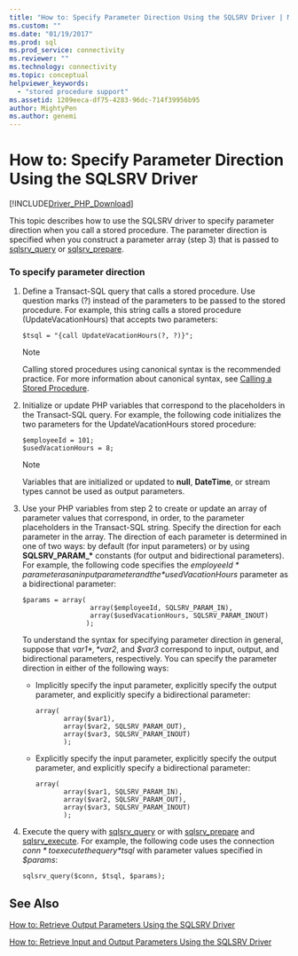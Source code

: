 ```yaml
---
title: "How to: Specify Parameter Direction Using the SQLSRV Driver | Microsoft Docs"
ms.custom: ""
ms.date: "01/19/2017"
ms.prod: sql
ms.prod_service: connectivity
ms.reviewer: ""
ms.technology: connectivity
ms.topic: conceptual
helpviewer_keywords: 
  - "stored procedure support"
ms.assetid: 1209eeca-df75-4283-96dc-714f39956b95
author: MightyPen
ms.author: genemi
---
```

# How to: Specify Parameter Direction Using the SQLSRV Driver
[!INCLUDE[Driver_PHP_Download](../../includes/driver_php_download.md)]

This topic describes how to use the SQLSRV driver to specify parameter direction when you call a stored procedure. The parameter direction is specified when you construct a parameter array (step 3) that is passed to [sqlsrv_query](../../connect/php/sqlsrv-query.md) or [sqlsrv_prepare](../../connect/php/sqlsrv-prepare.md).  
  
### To specify parameter direction  
  
1.  Define a Transact-SQL query that calls a stored procedure. Use question marks (?) instead of the parameters to be passed to the stored procedure. For example, this string calls a stored procedure (UpdateVacationHours) that accepts two parameters:  
  
    ```  
    $tsql = "{call UpdateVacationHours(?, ?)}";  
    ```  
  
    > [!NOTE]  
    > Calling stored procedures using canonical syntax is the recommended practice. For more information about canonical syntax, see [Calling a Stored Procedure](../../relational-databases/native-client-odbc-stored-procedures/calling-a-stored-procedure.md).  
  
2.  Initialize or update PHP variables that correspond to the placeholders in the Transact-SQL query. For example, the following code initializes the two parameters for the UpdateVacationHours stored procedure:  
  
    ```  
    $employeeId = 101;  
    $usedVacationHours = 8;  
    ```  
  
    > [!NOTE]  
    > Variables that are initialized or updated to **null**, **DateTime**, or stream types cannot be used as output parameters.  
  
3.  Use your PHP variables from step 2 to create or update an array of parameter values that correspond, in order, to the parameter placeholders in the Transact-SQL string. Specify the direction for each parameter in the array. The direction of each parameter is determined in one of two ways: by default (for input parameters) or by using **SQLSRV_PARAM_\*** constants (for output and bidirectional parameters). For example, the following code specifies the *$employeeId* parameter as an input parameter and the *$usedVacationHours* parameter as a bidirectional parameter:  
  
    ```  
    $params = array(  
                     array($employeeId, SQLSRV_PARAM_IN),  
                     array($usedVacationHours, SQLSRV_PARAM_INOUT)  
                    );  
    ```  
  
    To understand the syntax for specifying parameter direction in general, suppose that *$var1*, *$var2*, and *$var3* correspond to input, output, and bidirectional parameters, respectively. You can specify the parameter direction in either of the following ways:  
  
    -   Implicitly specify the input parameter, explicitly specify the output parameter, and explicitly specify a bidirectional parameter:  
  
        ```  
        array(   
               array($var1),  
               array($var2, SQLSRV_PARAM_OUT),  
               array($var3, SQLSRV_PARAM_INOUT)  
               );  
        ```  
  
    -   Explicitly specify the input parameter, explicitly specify the output parameter, and explicitly specify a bidirectional parameter:  
  
        ```  
        array(   
               array($var1, SQLSRV_PARAM_IN),  
               array($var2, SQLSRV_PARAM_OUT),  
               array($var3, SQLSRV_PARAM_INOUT)  
               );  
        ```  
  
4.  Execute the query with [sqlsrv_query](../../connect/php/sqlsrv-query.md) or with [sqlsrv_prepare](../../connect/php/sqlsrv-prepare.md) and [sqlsrv_execute](../../connect/php/sqlsrv-execute.md). For example, the following code uses the connection *$conn* to execute the query *$tsql* with parameter values specified in *$params*:  
  
    ```  
    sqlsrv_query($conn, $tsql, $params);  
    ```  
  
## See Also  
[How to: Retrieve Output Parameters Using the SQLSRV Driver](../../connect/php/how-to-retrieve-output-parameters-using-the-sqlsrv-driver.md)

[How to: Retrieve Input and Output Parameters Using the SQLSRV Driver](../../connect/php/how-to-retrieve-input-and-output-parameters-using-the-sqlsrv-driver.md)  
  
